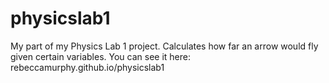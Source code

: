 physicslab1
===========

My part of my Physics Lab 1 project. Calculates how far an arrow would fly given certain variables. 
You can see it here: rebeccamurphy.github.io/physicslab1
